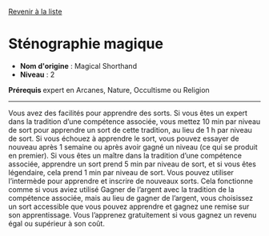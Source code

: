 [Revenir à la liste](list.md)

# Sténographie magique

 * **Nom d'origine** : Magical Shorthand
 * **Niveau** : 2


<p><strong>Prérequis </strong> expert en Arcanes, Nature, Occultisme ou Religion</p>
<hr>
<p>Vous avez des facilités pour apprendre des sorts. Si vous êtes un expert dans la tradition d’une compétence associée, vous mettez 10 min par niveau de sort pour apprendre un sort de cette tradition, au lieu de 1 h par niveau de sort. Si vous échouez à apprendre le sort, vous pouvez essayer de nouveau après 1 semaine ou après avoir gagné un niveau (ce qui se produit en premier). Si vous êtes un maître dans la tradition d’une compétence associée, apprendre un sort prend 5 min par niveau de sort, et si vous êtes légendaire, cela prend 1 min par niveau de sort. Vous pouvez utiliser l’intermède pour apprendre et inscrire de nouveaux sorts. Cela fonctionne comme si vous aviez utilisé Gagner de l’argent avec la tradition de la compétence associée, mais au lieu de gagner de l’argent, vous choisissez un sort accessible que vous pouvez apprendre et gagnez une remise sur son apprentissage. Vous l’apprenez gratuitement si vous gagnez un revenu égal ou supérieur à son coût.</p>